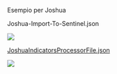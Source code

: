 Esempio per Joshua

Joshua-Import-To-Sentinel.json

<a href="https://portal.azure.com/#create/Microsoft.Template/uri/https%3A%2F%2Fraw.githubusercontent.com%2Fformat81%2FAzureSentinel%2Fmaster%2FPlaybooks%2FEnrichment_TI_J%2FJoshua-Import-To-Sentinel.json" target="_blank">
    <img src="https://aka.ms/deploytoazurebutton"/>
    
JoshuaIndicatorsProcessorFile.json

<a href="https://portal.azure.com/#create/Microsoft.Template/uri/https%3A%2F%2Fraw.githubusercontent.com%2Fformat81%2FAzureSentinel%2Fmaster%2FPlaybooks%2FEnrichment_TI_J%2FJoshuaIndicatorsProcessorFile.json" target="_blank">
    <img src="https://aka.ms/deploytoazurebutton"/>
